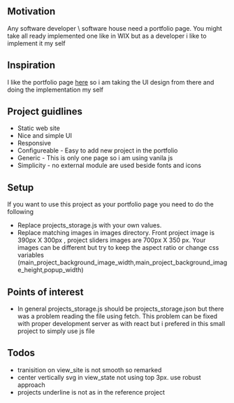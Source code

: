 <h2>Motivation</h2>
Any software developer \ software house need a portfolio page. You might take all ready implemented one like in WIX but as a developer i like to implement it my self

<h2>Inspiration</h2>
I like the portfolio page <a href='http://findmatthew.com/'>here</a> so i am taking the UI design from there and doing the implementation my self

<h2>Project guidlines</h2>
<ul>
<li>Static web site</li>
<li>Nice and simple UI</li>
<li>Responsive</li>
<li>Configureable - Easy to add new project in the portfolio</li>
<li>Generic - This is only one page so i am  using vanila js</li>
<li>Simplicity - no external module are used beside fonts and icons</li>
</ul>

<h2>Setup</h2>
If you want to use this project as your portfolio page you need to do the following 
<ul>
<li>Replace projects_storage.js with your own values. </li>
<li>Replace matching images in images directory. Front project image is 390px X 300px , project sliders images are 700px X 350 px. Your images can be different but try to keep the aspect ratio or change css variables (main_project_background_image_width,main_project_background_image_height,popup_width) </li>
</ul>


<h2>Points of interest</h2>
<ul>
<li>In general projects_storage.js should be projects_storage.json but there was a problem reading the file using fetch. This problem can be fixed with proper development server as with react but i prefered in this small project to simply use js file</li>
</ul>


<h2>Todos</h2>
<ul>
<li>tranisition on view_site is not smooth so remarked</li>
<li>center vertically svg in view_state not using top 3px. use robust approach</li>
<li>projects underline is not as in the reference project </li>
</ul>